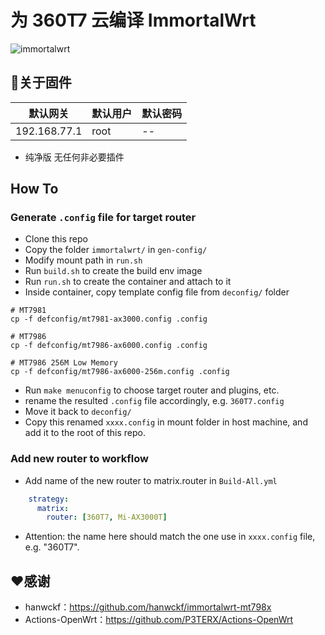 # 为 360T7 云编译 ImmortalWrt
![immortalwrt](logo.png)

## 🤖关于固件

  | 默认网关    | 默认用户     | 默认密码     |
  | -------- | -------- | -------- |
  | 192.168.77.1 | root | -- |

- 纯净版 无任何非必要插件

##  How To
###  Generate `.config` file for target router
- Clone this repo
- Copy the folder `immortalwrt/` in `gen-config/`
- Modify mount path in `run.sh`
- Run `build.sh` to create the build env image
- Run `run.sh` to create the container and attach to it
- Inside container, copy template config file from `deconfig/` folder
```
# MT7981
cp -f defconfig/mt7981-ax3000.config .config

# MT7986
cp -f defconfig/mt7986-ax6000.config .config

# MT7986 256M Low Memory
cp -f defconfig/mt7986-ax6000-256m.config .config
```
- Run `make menuconfig` to choose target router and plugins, etc.
- rename the resulted `.config` file accordingly, e.g. `360T7.config`
- Move it back to `deconfig/`
- Copy this renamed `xxxx.config` in mount folder in host machine, and add it to the root of this repo.

### Add new router to workflow 
- Add name of the new router to matrix.router in `Build-All.yml`
```yml
    strategy:
      matrix:
        router: [360T7, Mi-AX3000T]
```
- Attention: the name here should match the one use in `xxxx.config` file, e.g. "360T7".

## ❤️感谢
- hanwckf：https://github.com/hanwckf/immortalwrt-mt798x  
- Actions-OpenWrt：https://github.com/P3TERX/Actions-OpenWrt
